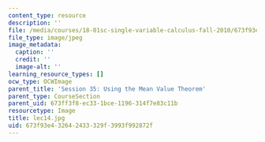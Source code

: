 ```yaml
---
content_type: resource
description: ''
file: /media/courses/18-01sc-single-variable-calculus-fall-2010/673f93e432642433329f3993f992872f_lec14.jpg
file_type: image/jpeg
image_metadata:
  caption: ''
  credit: ''
  image-alt: ''
learning_resource_types: []
ocw_type: OCWImage
parent_title: 'Session 35: Using the Mean Value Theorem'
parent_type: CourseSection
parent_uid: 673ff3f8-ec33-1bce-1196-314f7e83c11b
resourcetype: Image
title: lec14.jpg
uid: 673f93e4-3264-2433-329f-3993f992872f
---
```

